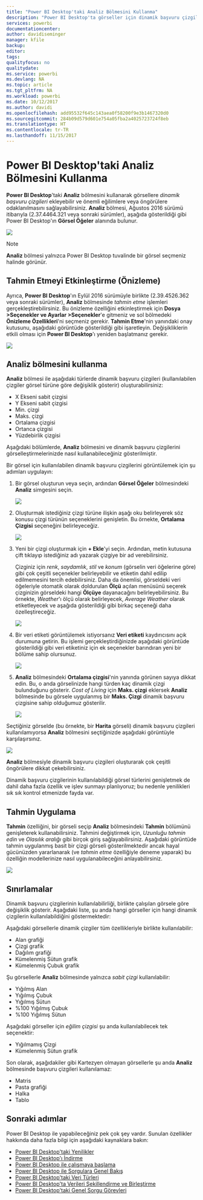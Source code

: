 ```yaml
---
title: "Power BI Desktop'taki Analiz Bölmesini Kullanma"
description: "Power BI Desktop'ta görseller için dinamik başvuru çizgileri oluşturma"
services: powerbi
documentationcenter: 
author: davidiseminger
manager: kfile
backup: 
editor: 
tags: 
qualityfocus: no
qualitydate: 
ms.service: powerbi
ms.devlang: NA
ms.topic: article
ms.tgt_pltfrm: NA
ms.workload: powerbi
ms.date: 10/12/2017
ms.author: davidi
ms.openlocfilehash: add95532f645c143aea0f58200f9e3b1467320d0
ms.sourcegitcommit: 284b09d579d601e754a05fba2a4025723724f8eb
ms.translationtype: HT
ms.contentlocale: tr-TR
ms.lasthandoff: 11/15/2017
---
```

# <a name="using-the-analytics-pane-in-power-bi-desktop"></a>Power BI Desktop'taki Analiz Bölmesini Kullanma
**Power BI Desktop**'taki **Analiz** bölmesini kullanarak görsellere *dinamik başvuru çizgileri* ekleyebilir ve önemli eğilimlere veya öngörülere odaklanılmasını sağlayabilirsiniz. **Analiz** bölmesi, Ağustos 2016 sürümü itibarıyla (2.37.4464.321 veya sonraki sürümler), aşağıda gösterildiği gibi Power BI Desktop'ın **Görsel Öğeler** alanında bulunur.

![](media/desktop-analytics-pane/analytics-pane_1.png)

> [!NOTE]
> **Analiz** bölmesi yalnızca Power BI Desktop tuvalinde bir görsel seçmeniz halinde görünür.
> 
> 

## <a name="enable-forecasting-preview"></a>Tahmin Etmeyi Etkinleştirme (Önizleme)
Ayrıca, **Power BI Desktop**'ın Eylül 2016 sürümüyle birlikte (2.39.4526.362 veya sonraki sürümler), **Analiz** bölmesinde *tahmin etme* işlemleri gerçekleştirebilirsiniz. Bu önizleme özelliğini etkinleştirmek için **Dosya >Seçenekler ve Ayarlar >Seçenekler**'e gitmeniz ve sol bölmedeki **Önizleme Özellikleri**'ni seçmeniz gerekir. **Tahmin Etme**'nin yanındaki onay kutusunu, aşağıdaki görüntüde gösterildiği gibi işaretleyin. Değişikliklerin etkili olması için **Power BI Desktop**'ı yeniden başlatmanız gerekir.

![](media/desktop-analytics-pane/analytics-pane_1b.png)

## <a name="using-the-analytics-pane"></a>Analiz bölmesini kullanma
**Analiz** bölmesi ile aşağıdaki türlerde dinamik başvuru çizgileri (kullanılabilen çizgiler görsel türüne göre değişiklik gösterir) oluşturabilirsiniz:

* X Ekseni sabit çizgisi
* Y Ekseni sabit çizgisi
* Min. çizgi
* Maks. çizgi
* Ortalama çizgisi
* Ortanca çizgisi
* Yüzdebirlik çizgisi

Aşağıdaki bölümlerde, **Analiz** bölmesini ve dinamik başvuru çizgilerini görselleştirmelerinizde nasıl kullanabileceğiniz gösterilmiştir.

Bir görsel için kullanılabilen dinamik başvuru çizgilerini görüntülemek için şu adımları uygulayın:

1. Bir görsel oluşturun veya seçin, ardından **Görsel Öğeler** bölmesindeki **Analiz** simgesini seçin.
   
   ![](media/desktop-analytics-pane/analytics-pane_2.png)
2. Oluşturmak istediğiniz çizgi türüne ilişkin aşağı oku belirleyerek söz konusu çizgi türünün seçeneklerini genişletin. Bu örnekte, **Ortalama Çizgisi** seçeneğini belirleyeceğiz.
   
   ![](media/desktop-analytics-pane/analytics-pane_3.png)
3. Yeni bir çizgi oluşturmak için **+ Ekle**'yi seçin. Ardından, metin kutusuna çift tıklayıp istediğiniz adı yazarak çizgiye bir ad verebilirsiniz.
   
   Çizginiz için *renk*, *saydamlık*, *stil* ve *konum* (görselin veri öğelerine göre) gibi çok çeşitli seçenekler belirleyebilir ve etiketin dahil edilip edilmemesini tercih edebilirsiniz. Daha da önemlisi, görseldeki veri öğeleriyle otomatik olarak doldurulan **Ölçü** açılan menüsünü seçerek çizginizin görseldeki hangi **Ölçüye** dayanacağını belirleyebilirsiniz. Bu örnekte, *Weather*'ı ölçü olarak belirleyecek, *Average Weather* olarak etiketleyecek ve aşağıda gösterildiği gibi birkaç seçeneği daha özelleştireceğiz.
   
   ![](media/desktop-analytics-pane/analytics-pane_4.png)
4. Bir veri etiketi görüntülemek istiyorsanız **Veri etiketi** kaydırıcısını açık durumuna getirin. Bu işlemi gerçekleştirdiğinizde aşağıdaki görüntüde gösterildiği gibi veri etiketiniz için ek seçenekler barındıran yeni bir bölüme sahip olursunuz.
   
   ![](media/desktop-analytics-pane/analytics-pane_5.png)
5. **Analiz** bölmesindeki **Ortalama çizgisi**'nin yanında görünen sayıya dikkat edin. Bu, o anda görselinizde hangi türden kaç dinamik çizgi bulunduğunu gösterir. *Cost of Living* için **Maks. çizgi** eklersek **Analiz** bölmesinde bu görsele uygulanmış bir **Maks. Çizgi** dinamik başvuru çizgisine sahip olduğumuz gösterilir.
   
   ![](media/desktop-analytics-pane/analytics-pane_6.png)

Seçtiğiniz görselde (bu örnekte, bir **Harita** görseli) dinamik başvuru çizgileri kullanılamıyorsa **Analiz** bölmesini seçtiğinizde aşağıdaki görüntüyle karşılaşırsınız.

![](media/desktop-analytics-pane/analytics-pane_7.png)

**Analiz** bölmesiyle dinamik başvuru çizgileri oluşturarak çok çeşitli öngörülere dikkat çekebilirsiniz.

Dinamik başvuru çizgilerinin kullanılabildiği görsel türlerini genişletmek de dahil daha fazla özellik ve işlev sunmayı planlıyoruz; bu nedenle yenilikleri sık sık kontrol etmenizde fayda var.

## <a name="apply-forecasting"></a>Tahmin Uygulama
**Tahmin** özelliğini, bir görseli seçip **Analiz** bölmesindeki **Tahmin** bölümünü genişleterek kullanabilirsiniz. Tahmini değiştirmek için, *Uzunluğu tahmin edin* ve *Olasılık aralığı* gibi birçok giriş sağlayabilirsiniz. Aşağıdaki görüntüde tahmin uygulanmış basit bir çizgi görseli gösterilmektedir ancak hayal gücünüzden yararlanarak (ve *tahmin etme* özelliğiyle deneme yaparak) bu özelliğin modellerinize nasıl uygulanabileceğini anlayabilirsiniz.

![](media/desktop-analytics-pane/analytics-pane_8.png)

## <a name="limitations"></a>Sınırlamalar
Dinamik başvuru çizgilerinin kullanılabilirliği, birlikte çalışılan görsele göre değişiklik gösterir. Aşağıdaki liste, şu anda hangi görseller için hangi dinamik çizgilerin kullanılabildiğini göstermektedir:

Aşağıdaki görsellerle dinamik çizgiler tüm özellikleriyle birlikte kullanılabilir:

* Alan grafiği
* Çizgi grafik
* Dağılım grafiği
* Kümelenmiş Sütun grafik
* Kümelenmiş Çubuk grafik

Şu görsellerle **Analiz** bölmesinde yalnızca *sabit çizgi* kullanılabilir:

* Yığılmış Alan
* Yığılmış Çubuk
* Yığılmış Sütun
* %100 Yığılmış Çubuk
* %100 Yığılmış Sütun

Aşağıdaki görseller için *eğilim çizgisi* şu anda kullanılabilecek tek seçenektir:

* Yığılmamış Çizgi
* Kümelenmiş Sütun grafik

Son olarak, aşağıdakiler gibi Kartezyen olmayan görsellerle şu anda **Analiz** bölmesinde başvuru çizgileri kullanılamaz:

* Matris
* Pasta grafiği
* Halka
* Tablo

## <a name="next-steps"></a>Sonraki adımlar
Power BI Desktop ile yapabileceğiniz pek çok şey vardır. Sunulan özellikler hakkında daha fazla bilgi için aşağıdaki kaynaklara bakın:

* [Power BI Desktop'taki Yenilikler](desktop-latest-update.md)
* [Power BI Desktop'ı İndirme](desktop-get-the-desktop.md)
* [Power BI Desktop ile çalışmaya başlama](desktop-getting-started.md)
* [Power BI Desktop ile Sorgulara Genel Bakış](desktop-query-overview.md)
* [Power BI Desktop'taki Veri Türleri](desktop-data-types.md)
* [Power BI Desktop'ta Verileri Şekillendirme ve Birleştirme](desktop-shape-and-combine-data.md)
* [Power BI Desktop'taki Genel Sorgu Görevleri](desktop-common-query-tasks.md)    

